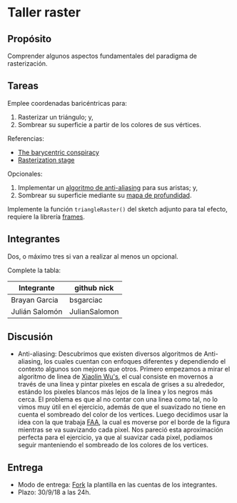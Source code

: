 # Taller raster

## Propósito

Comprender algunos aspectos fundamentales del paradigma de rasterización.

## Tareas

Emplee coordenadas baricéntricas para:

1. Rasterizar un triángulo; y,
2. Sombrear su superficie a partir de los colores de sus vértices.

Referencias:

* [The barycentric conspiracy](https://fgiesen.wordpress.com/2013/02/06/the-barycentric-conspirac/)
* [Rasterization stage](https://www.scratchapixel.com/lessons/3d-basic-rendering/rasterization-practical-implementation/rasterization-stage)

Opcionales:

1. Implementar un [algoritmo de anti-aliasing](https://www.scratchapixel.com/lessons/3d-basic-rendering/rasterization-practical-implementation/rasterization-practical-implementation) para sus aristas; y,
2. Sombrear su superficie mediante su [mapa de profundidad](https://en.wikipedia.org/wiki/Depth_map).

Implemente la función ```triangleRaster()``` del sketch adjunto para tal efecto, requiere la librería [frames](https://github.com/VisualComputing/frames/releases).

## Integrantes

Dos, o máximo tres si van a realizar al menos un opcional.

Complete la tabla:

| Integrante | github nick |
|------------|-------------|
|   Brayan Garcia         |    bsgarciac         |
|   Julián Salomón         |   JulianSalomon          |

## Discusión

- Anti-aliasing:
Descubrimos que existen diversos algoritmos de Anti-aliasing, los cuales cuentan con enfoques diferentes y dependiendo el contexto algunos son mejores que otros.
 Primero empezamos a mirar el algoritmo de linea de  [Xiaolin Wu's](https://en.wikipedia.org/wiki/Xiaolin_Wu%27s_line_algorithm), el cual consiste en movernos a través de una linea y pintar pixeles en escala de grises a su alrededor, estándo los pixeles blancos más lejos de la linea y los negros más cerca. El problema es que al no contar con una linea como tal, no lo vimos muy útil en el ejercicio, además de que el suavizado no tiene en cuenta el sombreado del color de los vertices.
Luego decidimos usar la idea con la que trabaja [FAA](https://en.wikipedia.org/wiki/Fast_approximate_anti-aliasing), la cual es moverse por el borde de la figura mientras se va suavizando cada pixel. Nos pareció esta aproximación perfecta para el ejercicio, ya que al suavizar cada pixel, podiamos seguir manteniendo el sombreado de los colores de los vertices. 

## Entrega

* Modo de entrega: [Fork](https://help.github.com/articles/fork-a-repo/) la plantilla en las cuentas de los integrantes.
* Plazo: 30/9/18 a las 24h.
